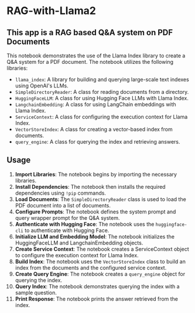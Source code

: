 # RAG-with-Llama2

## This app is a RAG based Q&A system on PDF Documents 

This notebook demonstrates the use of the Llama Index library to create a Q&A system for a PDF document. The notebook utilizes the following libraries:

- `llama_index`: A library for building and querying large-scale text indexes using OpenAI's LLMs.
- `SimpleDirectoryReader`: A class for reading documents from a directory.
- `HuggingFaceLLM`: A class for using Hugging Face LLMs with Llama Index.
- `LangchainEmbedding`: A class for using LangChain embeddings with Llama Index.
- `ServiceContext`: A class for configuring the execution context for Llama Index.
- `VectorStoreIndex`: A class for creating a vector-based index from documents.
- `query_engine`: A class for querying the index and retrieving answers.

## Usage

1. **Import Libraries**: The notebook begins by importing the necessary libraries.
2. **Install Dependencies**: The notebook then installs the required dependencies using `!pip` commands.
3. **Load Documents**: The `SimpleDirectoryReader` class is used to load the PDF document into a list of documents.
4. **Configure Prompts**: The notebook defines the system prompt and query wrapper prompt for the Q&A system.
5. **Authenticate with Hugging Face**: The notebook uses the `huggingface-cli` to authenticate with Hugging Face.
6. **Initialize LLM and Embedding Model**: The notebook initializes the HuggingFaceLLM and LangchainEmbedding objects.
7. **Create Service Context**: The notebook creates a ServiceContext object to configure the execution context for Llama Index.
8. **Build Index**: The notebook uses the `VectorStoreIndex` class to build an index from the documents and the configured service context.
9. **Create Query Engine**: The notebook creates a `query_engine` object for querying the index.
10. **Query Index**: The notebook demonstrates querying the index with a sample question.
11. **Print Response**: The notebook prints the answer retrieved from the index.
